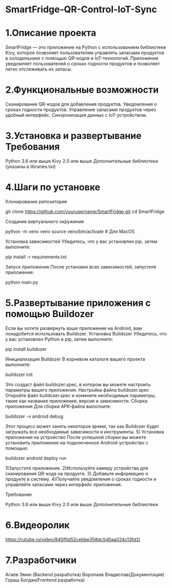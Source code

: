 # SmartFridge-QR-Control-IoT-Sync

# 1.Описание проекта 
 SmartFridge — это приложение на Python с использованием библиотеки Kivy, которое позволяет пользователям управлять запасами продуктов в холодильнике с помощью QR-кодов и IoT-технологий. Приложение уведомляет пользователей о сроках годности продуктов и позволяет 
 легко отслеживать их запасы.

# 2.Функциональные возможности

 Сканирование QR-кодов для добавления продуктов.
 Уведомления о сроках годности продуктов.
 Управление запасами продуктов через удобный интерфейс.
 Синхронизация данных с IoT-устройством.
# 3.Установка и развертывание Требования

 Python 3.6 или выше
 Kivy 2.0 или выше
 Дополнительные библиотеки (указаны в libraries.txt)
# 4.Шаги по установке

 Клонирование репозитория

 git clone https://github.com/yourusername/SmartFridge.git cd SmartFridge

 Создание виртуального окружения

 python -m venv venv source venv/bin/activate # Для MacOS

 Установка зависимостей Убедитесь, что у вас установлен pip, затем выполните:

 pip install -r requirements.txt

 Запуск приложения После установки всех зависимостей, запустите приложение:

 python main.py

# 5.Развертывание приложения с помощью Buildozer 
 Если вы хотите развернуть ваше приложение на Android, вам понадобится использовать Buildozer.
 Установка Buildozer Убедитесь, что у вас установлен Python и pip, затем выполните:

 pip install buildozer

 Инициализация Buildozer В корневом каталоге вашего проекта выполните:

 buildozer init

 Это создаст файл buildozer.spec, в котором вы можете настроить параметры вашего приложения.
 Настройка файла buildozer.spec Откройте файл buildozer.spec и измените необходимые параметры, такие как название приложения, версия и зависимости.
 Сборка приложения Для сборки APK-файла выполните:

 buildozer -v android debug

 Этот процесс может занять некоторое время, так как Buildozer будет загружать все необходимые зависимости и инструменты. 5) Установка приложения на устройство После успешной сборки вы можете установить приложение на подключенное Android-устройство с помощью:

 buildozer android deploy run

 1)Запустите приложение. 
 2)Используйте камеру устройства для сканирования QR-кода на продукте. 
 3) Добавьте информацию о продукте в систему. 
 4)Получайте уведомления о сроках годности и управляйте запасами через интерфейс приложения.

 Требования

 Python 3.6 или выше
 Kivy 2.0 или выше
 Дополнительные библиотеки 

# 6.Видеоролик

https://rutube.ru/video/840f0d52cebbe358dc5d0aa024c13fd3/

# 7.Разработчики

 Агаев Эмин (Backend разработка)
 Воропаев Владислав(Документация)
 Гораш Богдан(Frontend разработка)
